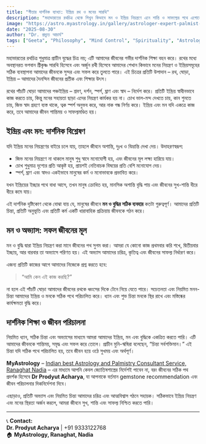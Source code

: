 ```yaml
---
title: "গীতার দার্শনিক ব্যাখ্যা: ইন্দ্রিয় রথ ও মনের সারথি"
description: "মহাভারতের রথচিত্র থেকে শিখুন কিভাবে মন ও ইন্দ্রিয় নিয়ন্ত্রণে এনে শান্তি ও সাফল্যের পথে এগোনো যায়।"
image: "https://astro.myastrology.in/gallery/astrologer-expert-palmist-nadia.webp"
date: "2025-08-30"
author: "Dr. প্রদ্যুত আচার্য"
tags: ["Geeta", "Philosophy", "Mind Control", "Spirituality", "Astrology", "Astrologer", "Palmistry"]
---
```


মহাভারতের রথচিত্র শুধুমাত্র প্রাচীন যুদ্ধের চিত্র নয়; এটি আমাদের জীবনের গভীর দার্শনিক শিক্ষা বহন করে। রথের মধ্যে অবস্থানরত ভগবান শ্রীকৃষ্ণ সারথি হিসেবে এবং অর্জুন রথী হিসেবে আমাদের শেখান কিভাবে মনের নিয়ন্ত্রণ ও ইন্দ্রিয়সমূহের সঠিক ব্যবস্থাপনা আমাদের জীবনকে সুন্দর এবং সফল করে তুলতে পারে। এই চিত্রের প্রতিটি উপাদান – রথ, ঘোড়া, ইন্দ্রিয় – আমাদের দৈনন্দিন জীবনের প্রতীক এবং শিক্ষার উৎস।  

রথের পাঁচটি ঘোড়া আমাদের পঞ্চইন্দ্রিয় – শ্রবণ, দর্শন, স্পর্শ, ঘ্রাণ এবং স্বাদ – নির্দেশ করে। প্রতিটি ইন্দ্রিয় স্বাধীনভাবে কাজ করতে চায়, কিন্তু মনের সহায়তা ছাড়া এদের নিয়ন্ত্রণ কার্যকর হয় না। চোখ ভাল-মন্দ দেখতে চায়, কান শুনতে চায়, জিভ স্বাদ গ্রহণে ব্যস্ত থাকে, ত্বক স্পর্শ অনুভব করে, আর নাক গন্ধ নির্ণয় করে। ইন্দ্রিয় এবং মন যদি একত্রে কাজ করে, তবে আমাদের জীবন শান্তিময় ও সাফল্যমণ্ডিত হয়।  

## ইন্দ্রিয় এবং মন: দার্শনিক বিশ্লেষণ

যদি ইন্দ্রিয় মনের নিয়ন্ত্রণের বাইরে চলে যায়, তাহলে জীবনে অশান্তি, দুঃখ ও বিভ্রান্তি দেখা দেয়। উদাহরণস্বরূপ:

- জিভ মনের নিয়ন্ত্রণে না থাকলে মানুষ শুধু স্বাদে মনোযোগী হয়, এবং জীবনের মূল লক্ষ্য হারিয়ে যায়।  
- চোখ শুধুমাত্র দৃশ্যের প্রতি আকৃষ্ট হয়, প্রায়শই নেতিবাচক বিষয়ের প্রতি বেশি মনোযোগ দেয়।  
- স্পর্শ, ঘ্রাণ এবং স্বাদও একইভাবে মানুষের কর্ম ও মনোভাবকে প্রভাবিত করে।  

যখন ইন্দ্রিয়ের ইচ্ছার পথে বাধা আসে, তখন মানুষ ক্রোধিত হয়, মানসিক অশান্তি বৃদ্ধি পায় এবং জীবনের সুখ-শান্তি ধীরে ধীরে কমে যায়।  

এই দার্শনিক দৃষ্টিকোণ থেকে বোঝা যায় যে, মানুষের জীবনে **মন ও বুদ্ধির সঠিক ব্যবহার** কতটা গুরুত্বপূর্ণ। আমাদের প্রতিটি চিন্তা, প্রতিটি অনুভূতি এবং প্রতিটি কর্ম একটি ধারাবাহিক প্রক্রিয়ায় জীবনকে গঠন করে।  

## মন ও অভ্যাস: সফল জীবনের মূল

মন ও বুদ্ধি দ্বারা ইন্দ্রিয় নিয়ন্ত্রণ করা মানে জীবনের পথ সুগম করা। আমরা যে কোনো কাজ প্রথমবার করি শখে, দ্বিতীয়বার ইচ্ছায়, আর বারবার তা অভ্যাসে পরিণত হয়। এই অভ্যাস আমাদের চরিত্র, কৃতিত্ব এবং জীবনের সাফল্য নির্ধারণ করে।  

এজন্য প্রতিটি কাজের আগে আমাদের নিজেকে প্রশ্ন করতে হবে:  
> “আমি কেন এই কাজ করছি?”  

না হলে এই পাঁচটি ঘোড়া আমাদের জীবনের রথকে ধ্বংসের দিকে টেনে নিয়ে যেতে পারে। সচেতনতা এবং নিয়মিত মনন-চিন্তা আমাদের ইন্দ্রিয় ও মনকে সঠিক পথে পরিচালিত করে। ধ্যান এবং শুভ চিন্তা মনকে স্থির রাখে এবং মস্তিষ্কের কার্যক্ষমতা বৃদ্ধি করে।  

## দার্শনিক শিক্ষা ও জীবন পরিচালনা

নিয়মিত ধ্যান, সঠিক চিন্তা এবং অভ্যাসের মাধ্যমে আমরা আমাদের ইন্দ্রিয়, মন এবং বুদ্ধিকে একত্রিত করতে পারি। এটি আমাদের জীবনকে শান্তিময়, সমৃদ্ধ এবং সফল করে তোলে। প্রাচীন মুনি-ঋষিরা বলেছেন, “চিন্তা সর্বশক্তিমান।” এই চিন্তা যদি সঠিক পথে পরিচালিত হয়, তবে জীবন হয়ে ওঠে সুখময় এবং অর্থপূর্ণ।  

**MyAstrology** – [Indian best Astrology and Palmistry Consultant Service, Ranaghat Nadia](https://astro.myastrology.in) – এর মাধ্যমে আপনি কেবল জ্যোতিষশাস্ত্রের নির্দেশই পাবেন না, বরং জীবনের সঠিক পথ প্রদর্শক হিসেবে **Dr Prodyut Acharya**, যা আপনাকে বর্তমান gemstone recommendation এবং জীবন পরিচালনার দিকনির্দেশনা দিবে।  

এছাড়াও, প্রতিটি অভ্যাস এবং নিয়মিত চিন্তা আমাদের চরিত্র এবং আত্মবিশ্বাস গঠনে সহায়ক। সঠিকভাবে ইন্দ্রিয় নিয়ন্ত্রণ এবং মনের স্থিরতা অর্জন করলে, আমরা জীবনে সুখ, শান্তি এবং সাফল্য নিশ্চিত করতে পারি।  

---

📞 **Contact:**  
**Dr. Prodyut Acharya** | +91 9333122768  
🏠 **MyAstrology, Ranaghat, Nadia**
